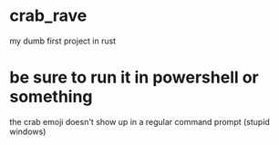 # crab_rave
my dumb first project in rust

# be sure to run it in powershell or something
the crab emoji doesn't show up in a regular command prompt (stupid windows)
